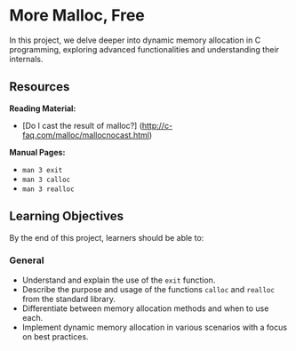 # More Malloc, Free

In this project, we delve deeper into dynamic memory allocation in C programming, exploring advanced functionalities and understanding their internals.

## Resources

**Reading Material:**
- [Do I cast the result of malloc?] (http://c-faq.com/malloc/mallocnocast.html)

**Manual Pages:**
- `man 3 exit`
- `man 3 calloc`
- `man 3 realloc`

## Learning Objectives

By the end of this project, learners should be able to:

### General
- Understand and explain the use of the `exit` function.
- Describe the purpose and usage of the functions `calloc` and `realloc` from the standard library.
- Differentiate between memory allocation methods and when to use each.
- Implement dynamic memory allocation in various scenarios with a focus on best practices.